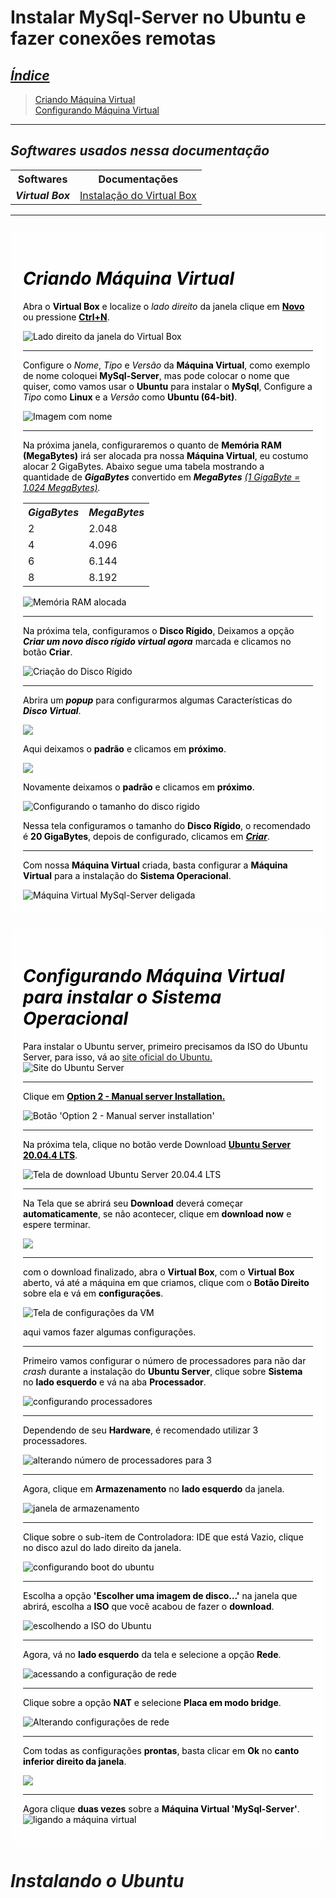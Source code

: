 # Instalar MySql-Server no Ubuntu e fazer conexões remotas

## <ins><i><strong>Índice</strong></i></ins>

>[Criando Máquina Virtual](#criandoVM)<br>
[Configurando Máquina Virtual](#configurandoVM)

<hr>

## <i> Softwares usados nessa documentação </i>

<table>
<tr>
    <th>Softwares</th>
    <th>Documentações</th>
</tr>
<tr>
    <td><strong><i>Virtual Box</i></strong></td>
    <td><ins><a href="#">Instalação do Virtual Box</a></ins></td>
</tr>
</table>

<hr>

<div id="criandoVM" style="background: rgba(255, 255, 255, .2); padding: 20px; border-radius: 10px; color: rgba(0, 0, 0); margin-top: 25px">

# <strong><i>Criando Máquina Virtual</i></strong>




Abra o <strong>Virtual Box</strong> e localize o <i>lado direito</i> da janela clique em <ins><strong>Novo</strong></ins> ou pressione <ins><strong>Ctrl+N</strong></ins>.

![Lado direito da janela do Virtual Box](https://user-images.githubusercontent.com/82785675/162192104-afd79248-5c8f-4d7b-b075-cd7e8904b43d.PNG)

<hr>

Configure o <i>Nome</i>, <i>Tipo</i> e <i>Versão</i> da <strong>Máquina Virtual</strong>, como exemplo de nome coloquei <strong>MySql-Server</strong>, mas pode colocar o nome que quiser, como vamos usar o <strong>Ubuntu</strong> para instalar o <strong>MySql</strong>, Configure a <i>Tipo</i> como <strong>Linux</strong> e a <i>Versão</i> como <strong>Ubuntu (64-bit)</strong>.

<img src="images/configurandoVM/Step-2.png" alt="Imagem com nome">

<hr>

Na próxima janela, configuraremos o quanto de <strong>Memória RAM (MegaBytes)</strong> irá ser alocada pra nossa <strong>Máquina Virtual</strong>, eu costumo alocar 2 GigaBytes. Abaixo segue uma tabela mostrando a quantidade de <strong><i>GigaBytes</i></strong> convertido em <strong><i>MegaBytes</i></strong> <i><ins>(1 GigaByte = 1.024 MegaBytes)</ins>.</i>

<table>

<tr>
    <th><i>GigaBytes</i></th>
    <th><i>MegaBytes</i></th>
</tr>
<tr>
    <td>2</td>
    <td>2.048</td>
</tr>
<tr>
    <td>4</td>
    <td>4.096</td>
</tr>
<tr>
    <td>6</td>
    <td>6.144</td>
</tr>
<tr>
    <td>8</td>
    <td>8.192</td>
</tr>
</table>

<img src="images/configurandoVM/Step-3.png" alt="Memória RAM alocada">

<hr>

Na próxima tela, configuramos o <strong>Disco Rígido</strong>, Deixamos a opção <strong><i>Criar um novo disco rígido virtual agora</i></strong> marcada e clicamos no botão <strong>Criar</strong>.

<img src="images/configurandoVM/Step-4.png" alt="Criação do Disco Rígido">

<hr>

Abrira um <i><strong>popup</strong></i> para configurarmos algumas Características do <strong><i>Disco Virtual</i></strong>.

<img src="images/configurandoVM/Step-5.png">

Aqui deixamos o <strong>padrão</strong> e clicamos em <strong>próximo</strong>.

<img src="images/configurandoVM/Step-5-1.PNG">

Novamente deixamos o <strong>padrão</strong> e clicamos em <strong>próximo</strong>.

<img src="images/configurandoVM/Step-5-2.PNG" alt="Configurando o tamanho do disco rigido">

Nessa tela configuramos o tamanho do <strong>Disco Rígido</strong>, o recomendado é <strong>20 GigaBytes</strong>, depois de configurado, clicamos em <strong><i><ins>Criar</ins></i></strong>.

<hr>

Com nossa <strong>Máquina Virtual</strong> criada, basta configurar a <strong>Máquina Virtual</strong> para a instalação do <strong>Sistema Operacional</strong>.

<img src="images/configurandoVM/Step-6.PNG" alt="Máquina Virtual MySql-Server deligada">
</div>

<div id="configurandoVM" style="background: rgba(255, 255, 255, .2); padding: 20px; color: rgba(0, 0, 0, 1); border-radius: 10px; margin-top: 25px">

# <strong><i>Configurando Máquina Virtual para instalar o Sistema Operacional</i></strong>

Para instalar o Ubuntu server, primeiro precisamos da ISO do Ubuntu Server, para isso, vá ao <a href='https://ubuntu.com/download/server'>site oficial do Ubuntu.</a>
<img src='images/instalandoUbuntu/Step-1.PNG' alt="Site do Ubuntu Server">

<hr>

Clique em <strong><ins>Option 2 - Manual server Installation.</ins></strong>

<img src='images/instalandoUbuntu/Step-2.png' alt="Botão 'Option 2 - Manual server installation'">

<hr>

Na próxima tela, clique no botão verde Download <strong><ins>Ubuntu Server 20.04.4 LTS</ins></strong>.

<img src="images/instalandoUbuntu/Step-3.PNG" alt="Tela de download Ubuntu Server 20.04.4 LTS">

<hr>

Na Tela que se abrirá seu <strong>Download</strong> deverá começar <strong>automaticamente</strong>, se não acontecer, clique em <strong>download now</strong> e espere terminar.

<img src="images/instalandoUbuntu/Step-4.PNG">

<hr>

com o download finalizado, abra o <strong>Virtual Box</strong>, com o <strong>Virtual Box</strong> aberto, vá até a máquina em que criamos, clique com o <strong>Botão Direito</strong> sobre ela e vá em <strong>configurações</strong>.

<img src="images/instalandoUbuntu/Step-5.png" alt="Tela de configurações da VM">

aqui vamos fazer algumas configurações.

<hr>

Primeiro vamos configurar o número de processadores para não dar <i>crash</i> durante a instalação do <strong>Ubuntu Server</strong>, clique sobre <strong>Sistema</strong> no <strong>lado esquerdo</strong> e vá na aba <strong>Processador</strong>.

<img src="images/instalandoUbuntu/Step-6.PNG" alt="configurando processadores">

<hr>

Dependendo de seu <strong>Hardware</strong>, é recomendado utilizar 3 processadores.

<img src="images/instalandoUbuntu/Step-7.PNG" alt="alterando número de processadores para 3">

<hr>

Agora, clique em <strong>Armazenamento</strong> no <strong>lado esquerdo</strong> da janela.

<img src="images/instalandoUbuntu/Step-8.PNG" alt="janela de armazenamento">

<hr>

Clique sobre o sub-item de Controladora: IDE que está Vazio, clique no disco azul do lado direito da janela.

<img src="images/instalandoUbuntu/Step-9.png" alt="configurando boot do ubuntu">

<hr>

Escolha a opção <strong>'Escolher uma imagem de disco...'</strong> na janela que abrirá, escolha a <strong>ISO</strong> que você acabou de fazer o <strong>download</strong>.

<img src="images/instalandoUbuntu/Step-10.png" alt="escolhendo a ISO do Ubuntu">

<hr>

Agora, vá no <strong>lado esquerdo</strong> da tela e selecione a opção <strong>Rede</strong>.

<img src="images/instalandoUbuntu/Step-11.PNG" alt="acessando a configuração de rede">

<hr>

Clique sobre a opção <strong>NAT</strong> e selecione <strong>Placa em modo bridge</strong>.

<img src="images/instalandoUbuntu/Step-12.PNG" alt="Alterando configurações de rede">

<hr>

Com todas as configurações <strong>prontas</strong>, basta clicar em <strong>Ok</strong> no <strong>canto inferior direito da janela</strong>.

<img src="images/instalandoUbuntu/Step-13.png">

<hr>

Agora clique <strong>duas vezes</strong> sobre a <strong>Máquina Virtual 'MySql-Server'</strong>.
<img src="images/instalandoUbuntu/Step-14.PNG" alt="ligando a máquina virtual">

</div>

<div id="instalandoUbuntu">

# <strong><i>Instalando o Ubuntu</i></strong>

</div>